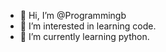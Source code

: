 - 👋 Hi, I’m @Programmingb 
- 👀 I’m interested in learning code. 
- 🌱 I’m currently learning python. 
<!---
Programmingb/Programmingb is a ✨ special ✨ repository because its `README.md` (this file) appears on your GitHub profile.
You can click the Preview link to take a look at your changes.
--->
